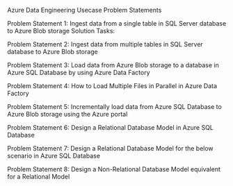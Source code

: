 Azure Data Engineering Usecase Problem Statements


Problem Statement 1: Ingest data from a single table in SQL Server database to Azure Blob storage Solution Tasks:

Problem Statement 2: Ingest data from multiple tables in SQL Server database to Azure Blob storage

Problem Statement 3: Load data from Azure Blob storage to a database in Azure SQL Database by using Azure Data Factory

Problem Statement 4: How to Load Multiple Files in Parallel in Azure Data Factory

Problem Statement 5: Incrementally load data from Azure SQL Database to Azure Blob storage using the Azure portal

Problem Statement 6: Design a Relational Database Model in Azure SQL Database

Problem Statement 7: Design a Relational Database Model for the below scenario in Azure SQL Database

Problem Statement 8: Design a Non-Relational Database Model equivalent for a Relational Model
